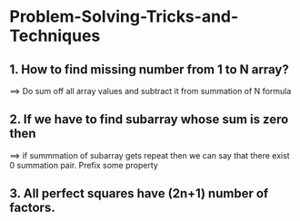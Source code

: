 # Problem-Solving-Tricks-and-Techniques
## 1. How to find missing number from 1 to N array?
==> Do sum off all array values and subtract it from summation of N formula
## 2. If we have to find subarray whose sum is zero then 
==> if summmation of subarray gets repeat then we can say that there exist 0 summation pair. Prefix some property
## 3. All perfect squares have (2n+1) number of factors.

